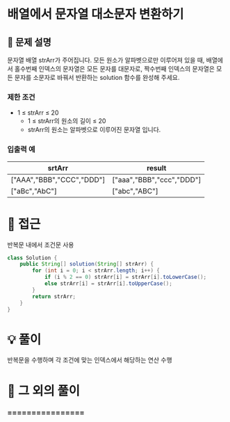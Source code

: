 # 배열에서 문자열 대소문자 변환하기

## 📌 문제 설명

문자열 배열 strArr가 주어집니다. 모든 원소가 알파벳으로만 이루어져 있을 때, 배열에서 홀수번째 인덱스의 문자열은 모든 문자를 대문자로, 짝수번째 인덱스의 문자열은 모든 문자를 소문자로 바꿔서 반환하는 solution 함수를 완성해 주세요.

### 제한 조건

- 1 ≤ strArr ≤ 20
  - 1 ≤ strArr의 원소의 길이 ≤ 20
  - strArr의 원소는 알파벳으로 이루어진 문자열 입니다.

### 입출력 예

| srtArr                    | result                    |
| ------------------------- | ------------------------- |
| ["AAA","BBB","CCC","DDD"] | ["aaa","BBB","ccc","DDD"] |
| ["aBc","AbC"]             | ["abc","ABC"]             |

# 🧐 접근

반복문 내에서 조건문 사용

```java
class Solution {
    public String[] solution(String[] strArr) {
        for (int i = 0; i < strArr.length; i++) {
            if (i % 2 == 0) strArr[i] = strArr[i].toLowerCase();
            else strArr[i] = strArr[i].toUpperCase();
        }
        return strArr;
    }
}
```

# 💡 풀이

반복문을 수행하며 각 조건에 맞는 인덱스에서 해당하는 연산 수행

# 📘 그 외의 풀이

### ================